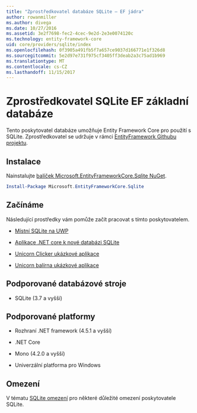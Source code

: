 ```yaml
---
title: "Zprostředkovatel databáze SQLite – EF jádra"
author: rowanmiller
ms.author: divega
ms.date: 10/27/2016
ms.assetid: 3e2f7698-fec2-4cec-9e2d-2e3e0074120c
ms.technology: entity-framework-core
uid: core/providers/sqlite/index
ms.openlocfilehash: 0f3905a491fb5f7a657ce9037d166771e1f326d8
ms.sourcegitcommit: 5e2d97e731f975cf3405ff3deab2a3c75ad1b969
ms.translationtype: MT
ms.contentlocale: cs-CZ
ms.lasthandoff: 11/15/2017
---
```

# <a name="sqlite-ef-core-database-provider"></a>Zprostředkovatel SQLite EF základní databáze

Tento poskytovatel databáze umožňuje Entity Framework Core pro použití s SQLite. Zprostředkovatel se udržuje v rámci [EntityFramework Githubu projektu](https://github.com/aspnet/EntityFramework).

## <a name="install"></a>Instalace

Nainstalujte [balíček Microsoft.EntityFrameworkCore.Sqlite NuGet](https://www.nuget.org/packages/Microsoft.EntityFrameworkCore.Sqlite/).

``` powershell
Install-Package Microsoft.EntityFrameworkCore.Sqlite
```

## <a name="get-started"></a>Začínáme

Následující prostředky vám pomůže začít pracovat s tímto poskytovatelem.
* [Místní SQLite na UWP](../../get-started/uwp/getting-started.md)

* [Aplikace .NET core k nové databázi SQLite](../../get-started/netcore/new-db-sqlite.md)

* [Unicorn Clicker ukázkové aplikace](https://github.com/rowanmiller/UnicornStore/tree/master/UnicornClicker/UWP)

* [Unicorn balírna ukázkové aplikace](https://github.com/rowanmiller/UnicornStore/tree/master/UnicornPacker)

## <a name="supported-database-engines"></a>Podporované databázové stroje

* SQLite (3.7 a vyšší)

## <a name="supported-platforms"></a>Podporované platformy

* Rozhraní .NET framework (4.5.1 a vyšší)

* .NET Core

* Mono (4.2.0 a vyšší)

* Univerzální platforma pro Windows

## <a name="limitations"></a>Omezení

V tématu [SQLite omezení](limitations.md) pro některé důležité omezení poskytovatele SQLite.
